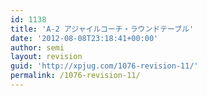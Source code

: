 ```yaml
---
id: 1138
title: 'A-2 アジャイルコーチ・ラウンドテーブル'
date: '2012-08-08T23:18:41+00:00'
author: semi
layout: revision
guid: 'http://xpjug.com/1076-revision-11/'
permalink: /1076-revision-11/
---
```


